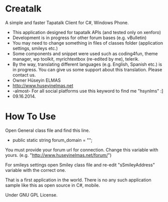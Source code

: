Creatalk
========

A simple and faster Tapatalk Client for C#, Windows Phone.

 * This application designed for tapatalk APIs (and tested only on xenforo)
 * Development is in progress for other forum bases (e.g. vBulletin)
 * You may need to change something in files of classes folder (application settings, smileys etc.)
 * Some components and snippet were used such as coding4fun, theme manager, wp toolkit, myrichtextbox (re-edited by me), telerik.
 * By the way, translating different languages (e.g. English, Spanish etc.) is in progress. You can give us some support about this translation. Please contact us.
 * Owner Hüseyin ELMAS
 * http://www.huseyinelmas.net
 * -almost- For all social platforms use this keyword to find me "hsynlms" :]
 * 09.16.2014.

How To Use
========

Open General class file and find this line.
* public static string forum_domain = "";

You must provide your forum url for connection. Change this variable with yours. (e.g. "http://www.huseyinelmas.net/forum/")

For smileys settings open Smiley class file and re-edit "sSmileyAddress" variable with the correct one.

That is a first application in the world. There is no any such application sample like this as open source in C#, mobile.

Under GNU GPL License.
